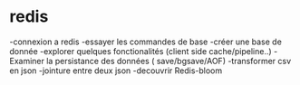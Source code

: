 # redis
-connexion a redis
-essayer les commandes de base 
-créer une base de donnée
-explorer quelques fonctionalités (client side cache/pipeline..)
-Examiner la persistance des données ( save/bgsave/AOF)
-transformer csv en json 
-jointure entre deux json 
-decouvrir Redis-bloom
